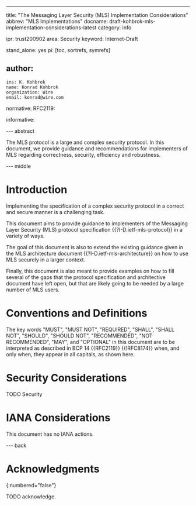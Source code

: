 ---
title: "The Messaging Layer Security (MLS) Implementation Considerations"
abbrev: "MLS Implementations"
docname: draft-kohbrok-mls-implementation-considerations-latest
category: info

ipr: trust200902
area: Security
keyword: Internet-Draft

stand_alone: yes
pi: [toc, sortrefs, symrefs]

author:
 -
    ins: K. Kohbrok
    name: Konrad Kohbrok
    organization: Wire
    email: konrad@wire.com

normative:
  RFC2119:

informative:



--- abstract

The MLS protocol is a large and complex security protocol. In this document, we
provide guidance and recommendations for implementers of MLS regarding
correctness, security, efficiency and robustness.

--- middle

# Introduction

Implementing the specification of a complex security protocol in a correct and
secure manner is a challenging task.

This document aims to provide guidance to implementers of the Messaging
Layer Security (MLS) protocol specification {{?I-D.ietf-mls-protocol}} in a
variety of ways.

The goal of this document is also to extend the existing guidance given in the
MLS architecture document {{?I-D.ietf-mls-architecture}} on how to use MLS
securely in a larger context.

Finally, this document is also meant to provide examples on how to fill several
of the gaps that the protocol specification and architective document have left
open, but that are likely going to be needed by a large number of MLS users.

# Conventions and Definitions

The key words "MUST", "MUST NOT", "REQUIRED", "SHALL", "SHALL NOT", "SHOULD",
"SHOULD NOT", "RECOMMENDED", "NOT RECOMMENDED", "MAY", and "OPTIONAL" in this
document are to be interpreted as described in BCP 14 {{RFC2119}} {{!RFC8174}}
when, and only when, they appear in all capitals, as shown here.


# Security Considerations

TODO Security


# IANA Considerations

This document has no IANA actions.



--- back

# Acknowledgments
{:numbered="false"}

TODO acknowledge.
